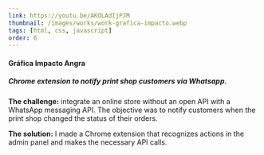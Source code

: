 ```yaml
---
link: https://youtu.be/AKOLAdIjPJM
thumbnail: /images/works/work-grafica-impacto.webp
tags: [html, css, javascript]
order: 6
---
```

#### Gráfica Impacto Angra
##### Chrome extension to notify print shop customers via Whatsapp.
**The challenge:** integrate an online store without an open API with a WhatsApp messaging API. The objective was to notify customers when the print shop changed the status of their orders.

**The solution:** I made a Chrome extension that recognizes actions in the admin panel and makes the necessary API calls.